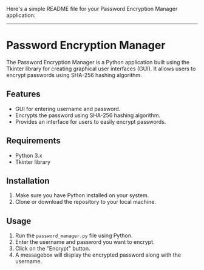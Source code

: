 Here's a simple README file for your Password Encryption Manager application:

---

# Password Encryption Manager

The Password Encryption Manager is a Python application built using the Tkinter library for creating graphical user interfaces (GUI). It allows users to encrypt passwords using SHA-256 hashing algorithm.

## Features

- GUI for entering username and password.
- Encrypts the password using SHA-256 hashing algorithm.
- Provides an interface for users to easily encrypt passwords.

## Requirements

- Python 3.x
- Tkinter library

## Installation

1. Make sure you have Python installed on your system.
2. Clone or download the repository to your local machine.

## Usage

1. Run the `password_manager.py` file using Python.
2. Enter the username and password you want to encrypt.
3. Click on the "Encrypt" button.
4. A messagebox will display the encrypted password along with the username.

